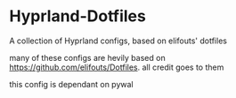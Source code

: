 # Hyprland-Dotfiles
A collection of Hyprland configs, based on elifouts' dotfiles

many of these configs are hevily based on https://github.com/elifouts/Dotfiles. all credit goes to them

this config is dependant on pywal

